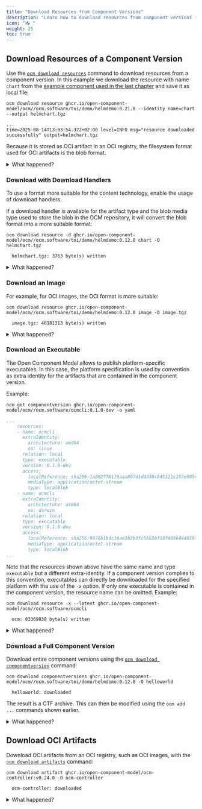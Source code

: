 ```yaml
---
title: "Download Resources from Component Versions"
description: "Learn how to download resources from component versions in OCM."
icon: "📥 "
weight: 25
toc: true
---
```


## Download Resources of a Component Version

Use the [`ocm download resources`](/docs/reference/ocm-cli/ocm-download-resource/) command to download resources from a component version. In this example we download the resource with name `chart` from the [example component used in the last chapter](docs/getting-started/ocm-cli/display-and-examine-component-versions/#get-and-examine-component-versions) and save it as local file:

```shell
ocm download resource ghcr.io/open-component-model/ocm//ocm.software/toi/demo/helmdemo:0.21.0 --identity name=chart --output helmchart.tgz
```

```shell
...
time=2025-08-14T13:03:54.372+02:00 level=INFO msg="resource downloaded successfully" output=helmchart.tgz
```

Because it is stored as OCI artifact in an OCI registry, the filesystem format used for OCI artifacts is the blob format.

<details><summary>What happened?</summary>

The file `helmchart.tgz` was downloaded.

```shell
tar xvf helmchart.tgz
```

```shell
blobs/sha256/ea8e5b44cd1aff1f3d9377d169ad795be20fbfcd58475a62341ed8fb74d4788c
blobs/sha256/8702d8d550075e410f3aae545d1191df9e5ab8747e5c5a8eda5ed834fd135366
blobs/sha256/8ab41f82c9a28535f1add8ffbcd6d625a19ece63c4e921f9c8358820019d1ec2
index.json
oci-layout
```

{{<callout context="caution" title="Under Construction">}}The file permissions and ownership may not be preserved when extracting the archive. This needs to be fixed. Currently you have to add at least read permissions to continue: `chmod +r index.json`{{</callout>}}

```shell
jq . index.json
```

```json
{
  "schemaVersion": 2,
  "manifests": [
    {
      "mediaType": "application/vnd.oci.image.manifest.v1+json",
      "digest": "sha256:8ab41f82c9a28535f1add8ffbcd6d625a19ece63c4e921f9c8358820019d1ec2",
      "size": 410,
      "annotations": {
        "org.opencontainers.image.ref.name": "ghcr.io/open-component-model/ocm/ocm.software/toi/demo/helmdemo/echoserver:0.1.0@sha256:8ab41f82c9a28535f1add8ffbcd6d625a19ece63c4e921f9c8358820019d1ec2"
      }
    }
  ]
}
```

</details>

### Download with Download Handlers

To use a format more suitable for the content technology, enable the usage
of download handlers.

If a download handler is available for the artifact type and the
blob media type used to store the blob in the OCM repository, it will convert the blob format
into a more suitable format:

```shell
ocm download resource -d ghcr.io/open-component-model/ocm//ocm.software/toi/demo/helmdemo:0.12.0 chart -O helmchart.tgz
```

```shell
  helmchart.tgz: 3763 byte(s) written
```

<details><summary>What happened?</summary>

The downloaded archive is now a regular Helm Chart archive:

```shell
tar tvf helmchart.tgz
```

```shell
  -rw-r--r--  0 0      0         136 Jul 19 16:32 echoserver/Chart.yaml
  -rw-r--r--  0 0      0        1842 Jul 19 16:32 echoserver/values.yaml
  -rw-r--r--  0 0      0        1755 Jul 19 16:32 echoserver/templates/NOTES.txt
  -rw-r--r--  0 0      0        1802 Jul 19 16:32 echoserver/templates/_helpers.tpl
  -rw-r--r--  0 0      0        1848 Jul 19 16:32 echoserver/templates/deployment.yaml
  -rw-r--r--  0 0      0         922 Jul 19 16:32 echoserver/templates/hpa.yaml
  -rw-r--r--  0 0      0        2083 Jul 19 16:32 echoserver/templates/ingress.yaml
  -rw-r--r--  0 0      0         367 Jul 19 16:32 echoserver/templates/service.yaml
  -rw-r--r--  0 0      0         324 Jul 19 16:32 echoserver/templates/serviceaccount.yaml
  -rw-r--r--  0 0      0         385 Jul 19 16:32 echoserver/templates/tests/test-connection.yaml
  -rw-r--r--  0 0      0         349 Jul 19 16:32 echoserver/.helmignore
```

</details>

### Download an Image

For example, for OCI images, the OCI format is more suitable:

```shell
ocm download resource ghcr.io/open-component-model/ocm//ocm.software/toi/demo/helmdemo:0.12.0 image -O image.tgz
```

```shell
  image.tgz: 46181313 byte(s) written
```

<details><summary>What happened?</summary>

The file `image.tgz` was downloaded.

```shell
tar xvf image.tgz
```

```shell
  x index.json
  x oci-layout
  x blobs
  x blobs/sha256.06679f57dba70a6875e4ae5843ba2483ecab6ec48182ca8720ddc5b1863bad52
  x blobs/sha256.28c6282d04f63710146ace6c7be14a40c7ee6a71a2f91316928469e4aafe0d92
  x blobs/sha256.2d3e25b9e93ad26878862abee5ed02683206f6f6d57e311cdd1dedf3662b61c8
  x blobs/sha256.365ec60129c5426b4cf160257c06f6ad062c709e0576c8b3d9a5dcc488f5252d
  x blobs/sha256.4b12f3ef8e65aaf1fd77201670deb98728a8925236d8f1f0473afa5abe9de119
  x blobs/sha256.76d46396145f805d716dcd1607832e6a1257aa17c0c2646a2a4916e47059dd54
  x blobs/sha256.7fd34bf149707ca78b3bb90e4ba68fe9a013465e5d03179fb8d3a3b1cac8be27
  x blobs/sha256.b0e3c31807a2330c86f07d45a6d80923d947a8a66745a2fd68eb3994be879db6
  x blobs/sha256.bc391bffe5907b0eaa04e96fd638784f77d39f1feb7fbe438a1dae0af2675205
  x blobs/sha256.cb5c1bddd1b5665e1867a7fa1b5fa843a47ee433bbb75d4293888b71def53229
  x blobs/sha256.d5157969118932d522396fe278eb722551751c7aa7473e6d3f03e821a74ee8ec
  x blobs/sha256.e0962580d8254d0b1ef35006d7e2319eb4870e63dc1f9573d2406c7c47d442d2
```

```shell
jq . index.json
```

```json
{
  "schemaVersion": 2,
  "mediaType": "application/vnd.oci.image.index.v1+json",
  "manifests": [
    {
      "mediaType": "application/vnd.docker.distribution.manifest.v2+json",
      "digest": "sha256:cb5c1bddd1b5665e1867a7fa1b5fa843a47ee433bbb75d4293888b71def53229",
      "size": 2400,
      "annotations": {
        "org.opencontainers.image.ref.name": "1.10",
        "software.ocm/tags": "1.10"
      }
    }
  ],
  "annotations": {
    "software.ocm/main": "sha256:cb5c1bddd1b5665e1867a7fa1b5fa843a47ee433bbb75d4293888b71def53229"
  }
}
```

</details>

### Download an Executable

The Open Component Model allows to publish platform-specific executables. In this case, the platform
specification is used by convention as extra identity for the artifacts that are contained in the component
version.

Example:

```shell
ocm get componentversion ghcr.io/open-component-model/ocm//ocm.software/ocmcli:0.1.0-dev -o yaml
```

```yaml
...
    resources:
    - name: ocmcli
      extraIdentity:
        architecture: amd64
        os: linux
      relation: local
      type: executable
      version: 0.1.0-dev
      access:
        localReference: sha256:1a8827761f0aaa897d1d4330c845121c157e905d1ff300ba5488f8c423bc7cd9
        mediaType: application/octet-stream
        type: localBlob
    - name: ocmcli
      extraIdentity:
        architecture: arm64
        os: darwin
      relation: local
      type: executable
      version: 0.1.0-dev
      access:
        localReference: sha256:9976b18dc16ae2b2b3fc56686f18f4896d44859f1ea6221f70e83517f697e289
        mediaType: application/octet-stream
        type: localBlob
...
```

Note that the resources shown above have the same name and type `executable` but a different extra-identity. If a
component version complies to this convention, executables can directly be downloaded for the specified
platform with the use of the `-x` option. If only one executable is contained in the component version, the
resource name can be omitted. Example:

```shell
ocm download resource -x --latest ghcr.io/open-component-model/ocm//ocm.software/ocmcli
```

```shell
  ocm: 83369938 byte(s) written
```

<details><summary>What happened?</summary>

```shell
file ocm
```

```shell Mach-O 64-bit executable arm64
```

With the option `--latest`, the latest matching component version is used for download. With the
option `--constraints`, version constraints can be configured. For example: `--constraints 0.1.x`
will select all patch versions of `0.1`. Together with `--latest`, the latest patch version is
selected.

The option `-x` enables the executable download handler, which provides the x-bit of the downloaded
files. Additionally, it filters all matching resources for executables and the correct platform.

</details>

### Download a Full Component Version

Download entire component versions using the [`ocm download componentversion`](https://github.com/open-component-model/ocm/blob/main/docs/reference/ocm_download_componentversions.md) command:

```shell
ocm download componentversions ghcr.io/open-component-model/ocm//ocm.software/toi/demo/helmdemo:0.12.0 -O helloworld
```

```shell
  helloworld: downloaded
```

The result is a CTF archive. This can then be modified using the `ocm add ...` commands shown earlier.

<details><summary>What happened?</summary>

The component version was downloaded.

```shell
tree helloworld
```

```shell
  helloworld/
  ├── blobs
  │   ├── sha256.87cef1e2233bf5591030ac854e2556fbe6a00a28bb5640e25a9cb69ece519c5a
  │   ├── sha256.8a2fe6af4ce56249094622c9d618e24b4cfb461a7dfa6a42cce31749189bc499
  │   └── sha256.e790920a11de2016de64225280efcf062e14b767955f7508de64fd5192e3fb3a
  └── component-descriptor.yaml
```

</details>

## Download OCI Artifacts

Download OCI artifacts from an OCI registry, such as OCI images, with the [`ocm download artifacts`](https://github.com/open-component-model/ocm/blob/main/docs/reference/ocm_download_artifacts.md) command:

```shell
ocm download artifact ghcr.io/open-component-model/ocm-controller:v0.24.0 -O ocm-controller
```

```shell
  ocm-controller: downloaded
```

<details><summary>What happened?</summary>

The OCI image `echoserver` was downloaded.

```shell
tree echoserver
```

```shell
  ocm-controller/
  ├── blobs
  │   ├── sha256.05d57e68048827c243cd477025f96064df9f4d83b8639ed04306f0647c9cfe78
  │   ├── sha256.0f8b424aa0b96c1c388a5fd4d90735604459256336853082afb61733438872b5
  │   ├── sha256.1069fc2daed1aceff7232f4b8ab21200dd3d8b04f61be9da86977a34a105dfdc
  │   ├── sha256.286c61c9a31ace5fa0b8832c8e8e30d66bf32138f2f787463235aa0071f714ea
  │   ├── sha256.2bdf44d7aa71bf3a0da2de0563ad0e3882948d699b4991edf8c0ab44e7f26ae3
  │   ├── sha256.35fddc32f468fc8d276fa1b6a72cac27f35a0080233c2ddc6a03fab224024dbc
  │   ├── sha256.3f4e2c5863480125882d92060440a5250766bce764fee10acdbac18c872e4dc7
  │   ├── sha256.452e9eed7ecfd0c2b44ac6fda20cee66ab98aec38ba30aa868e02445be7c8bb0
  │   ├── sha256.80a8c047508ae5cd6a591060fc43422cb8e3aea1bd908d913e8f0146e2297fea
  │   ├── sha256.9375d0c4fac611287075434624a464af5b6bb026947698a06577ad348f607d56
  │   ├── sha256.b40161cd83fc5d470d6abe50e87aa288481b6b89137012881d74187cfbf9f502
  │   ├── sha256.c8022d07192eddbb2a548ba83be5e412f7ba863bbba158d133c9653bb8a47768
  │   ├── sha256.d557676654e572af3e3173c90e7874644207fda32cd87e9d3d66b5d7b98a7b21
  │   └── sha256.d858cbc252ade14879807ff8dbc3043a26bbdb92087da98cda831ee040b172b3
  ├── index.json
  └── oci-layout
```

</details>
